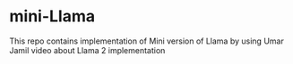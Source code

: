 # mini-Llama
This repo contains implementation of Mini version of Llama by using Umar Jamil video about Llama 2 implementation
